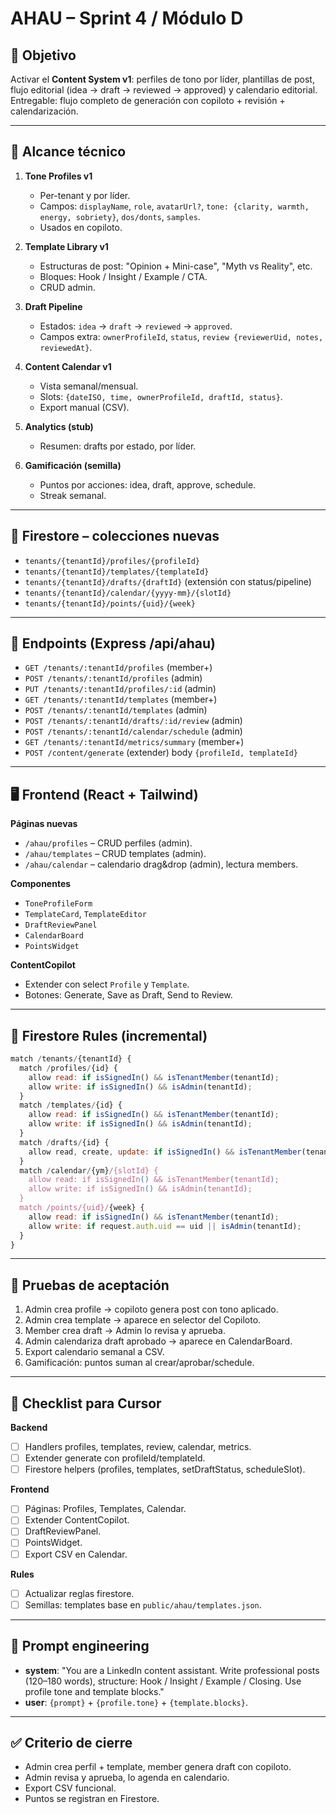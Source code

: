 # AHAU – Sprint 4 / Módulo D

## 🎯 Objetivo

Activar el **Content System v1**: perfiles de tono por líder, plantillas de post, flujo editorial (idea → draft → reviewed → approved) y calendario editorial. Entregable: flujo completo de generación con copiloto + revisión + calendarización.

---

## 🧭 Alcance técnico

1. **Tone Profiles v1**

   * Per-tenant y por líder.
   * Campos: `displayName`, `role`, `avatarUrl?`, `tone: {clarity, warmth, energy, sobriety}`, `dos/donts`, `samples`.
   * Usados en copiloto.

2. **Template Library v1**

   * Estructuras de post: "Opinion + Mini-case", "Myth vs Reality", etc.
   * Bloques: Hook / Insight / Example / CTA.
   * CRUD admin.

3. **Draft Pipeline**

   * Estados: `idea` → `draft` → `reviewed` → `approved`.
   * Campos extra: `ownerProfileId`, `status`, `review {reviewerUid, notes, reviewedAt}`.

4. **Content Calendar v1**

   * Vista semanal/mensual.
   * Slots: `{dateISO, time, ownerProfileId, draftId, status}`.
   * Export manual (CSV).

5. **Analytics (stub)**

   * Resumen: drafts por estado, por líder.

6. **Gamificación (semilla)**

   * Puntos por acciones: idea, draft, approve, schedule.
   * Streak semanal.

---

## 📂 Firestore – colecciones nuevas

* `tenants/{tenantId}/profiles/{profileId}`
* `tenants/{tenantId}/templates/{templateId}`
* `tenants/{tenantId}/drafts/{draftId}` (extensión con status/pipeline)
* `tenants/{tenantId}/calendar/{yyyy-mm}/{slotId}`
* `tenants/{tenantId}/points/{uid}/{week}`

---

## 🧱 Endpoints (Express /api/ahau)

* `GET /tenants/:tenantId/profiles` (member+)
* `POST /tenants/:tenantId/profiles` (admin)
* `PUT /tenants/:tenantId/profiles/:id` (admin)
* `GET /tenants/:tenantId/templates` (member+)
* `POST /tenants/:tenantId/templates` (admin)
* `POST /tenants/:tenantId/drafts/:id/review` (admin)
* `POST /tenants/:tenantId/calendar/schedule` (admin)
* `GET /tenants/:tenantId/metrics/summary` (member+)
* `POST /content/generate` (extender) body `{profileId, templateId}`

---

## 🖥️ Frontend (React + Tailwind)

**Páginas nuevas**

* `/ahau/profiles` – CRUD perfiles (admin).
* `/ahau/templates` – CRUD templates (admin).
* `/ahau/calendar` – calendario drag\&drop (admin), lectura members.

**Componentes**

* `ToneProfileForm`
* `TemplateCard`, `TemplateEditor`
* `DraftReviewPanel`
* `CalendarBoard`
* `PointsWidget`

**ContentCopilot**

* Extender con select `Profile` y `Template`.
* Botones: Generate, Save as Draft, Send to Review.

---

## 🔐 Firestore Rules (incremental)

```js
match /tenants/{tenantId} {
  match /profiles/{id} {
    allow read: if isSignedIn() && isTenantMember(tenantId);
    allow write: if isSignedIn() && isAdmin(tenantId);
  }
  match /templates/{id} {
    allow read: if isSignedIn() && isTenantMember(tenantId);
    allow write: if isSignedIn() && isAdmin(tenantId);
  }
  match /drafts/{id} {
    allow read, create, update: if isSignedIn() && isTenantMember(tenantId);
  }
  match /calendar/{ym}/{slotId} {
    allow read: if isSignedIn() && isTenantMember(tenantId);
    allow write: if isSignedIn() && isAdmin(tenantId);
  }
  match /points/{uid}/{week} {
    allow read: if isSignedIn() && isTenantMember(tenantId);
    allow write: if request.auth.uid == uid || isAdmin(tenantId);
  }
}
```

---

## 🧪 Pruebas de aceptación

1. Admin crea profile → copiloto genera post con tono aplicado.
2. Admin crea template → aparece en selector del Copiloto.
3. Member crea draft → Admin lo revisa y aprueba.
4. Admin calendariza draft aprobado → aparece en CalendarBoard.
5. Export calendario semanal a CSV.
6. Gamificación: puntos suman al crear/aprobar/schedule.

---

## 🧰 Checklist para Cursor

**Backend**

* [ ] Handlers profiles, templates, review, calendar, metrics.
* [ ] Extender generate con profileId/templateId.
* [ ] Firestore helpers (profiles, templates, setDraftStatus, scheduleSlot).

**Frontend**

* [ ] Páginas: Profiles, Templates, Calendar.
* [ ] Extender ContentCopilot.
* [ ] DraftReviewPanel.
* [ ] PointsWidget.
* [ ] Export CSV en Calendar.

**Rules**

* [ ] Actualizar reglas firestore.
* [ ] Semillas: templates base en `public/ahau/templates.json`.

---

## 🔧 Prompt engineering

* **system**: "You are a LinkedIn content assistant. Write professional posts (120–180 words), structure: Hook / Insight / Example / Closing. Use profile tone and template blocks."
* **user**: `{prompt}` + `{profile.tone}` + `{template.blocks}`.

---

## ✅ Criterio de cierre

* Admin crea perfil + template, member genera draft con copiloto.
* Admin revisa y aprueba, lo agenda en calendario.
* Export CSV funcional.
* Puntos se registran en Firestore.

